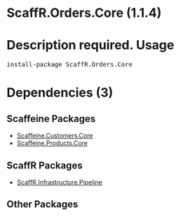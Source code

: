 ﻿ScaffR.Orders.Core (1.1.4)
======
Description required.
Usage
======
<pre>install-package ScaffR.Orders.Core</pre>
Dependencies (3)
=====

Scaffeine Packages
------
* [Scaffeine.Customers.Core](https://github.com/wcpro/Scaffeine/tree/master/src/Scaffeine.Customers.Core)
* [Scaffeine.Products.Core](https://github.com/wcpro/Scaffeine/tree/master/src/Scaffeine.Products.Core)

ScaffR Packages
------
* [ScaffR.Infrastructure.Pipeline](https://github.com/wcpro/ScaffR/tree/master/src/ScaffR.Infrastructure.Pipeline)

Other Packages
------
